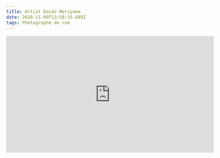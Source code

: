 ```yaml
---
title: Artist Daido Moriyama
date: 2020-11-09T13:58:35.889Z
tags: Photographe de rue
---
```

<iframe width="560" height="315" src="https://www.youtube.com/embed/foWAs3V_lkg" frameborder="0" allow="accelerometer; autoplay; clipboard-write; encrypted-media; gyroscope; picture-in-picture" allowfullscreen></iframe>


